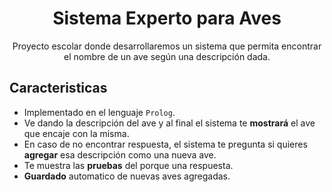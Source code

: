 <h1 align="center">Sistema Experto para Aves</h1>
<p align="center">Proyecto escolar donde desarrollaremos un sistema que permita encontrar el nombre de un ave
según una descripción dada.
</p>

## Caracteristicas

* Implementado en el lenguaje ``Prolog``.
* Ve dando la descripción del ave y al final el sistema te **mostrará** el ave que encaje con la misma.
* En caso de no encontrar respuesta, el sistema te pregunta si quieres **agregar** esa descripción como una nueva ave.
* Te muestra las **pruebas** del porque una respuesta.
* **Guardado** automatico de nuevas aves agregadas.
